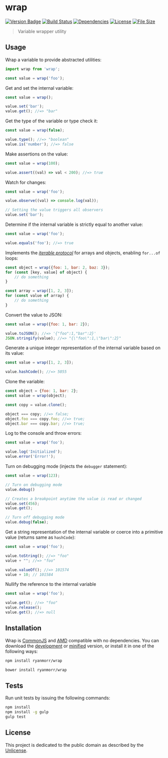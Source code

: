 # wrap

[![Version Badge][version-image]][project-url]
[![Build Status][build-image]][build-url]
[![Dependencies][dependencies-image]][project-url]
[![License][license-image]][license-url]
[![File Size][file-size-image]][project-url]

> Variable wrapper utility

## Usage

Wrap a variable to provide abstracted utilities:

``` javascript
import wrap from 'wrap';

const value = wrap('foo');
```

Get and set the internal variable:

``` javascript
const value = wrap();

value.set('bar');
value.get(); //=> "bar"
```

Get the type of the variable or type check it:

``` javascript
const value = wrap(false);

value.type(); //=> "boolean"
value.is('number'); //=> false
```

Make assertions on the value:

``` javascript
const value = wrap(100);

value.assert((val) => val < 200); //=> true
```

Watch for changes:

``` javascript
const value = wrap('foo');

value.observe((val) => console.log(val));

// Setting the value triggers all observers
value.set('bar');
```

Determine if the internal variable is strictly equal to another value:

``` javascript
const value = wrap('foo');

value.equals('foo'); //=> true
```

Implements the [_iterable protocol_](https://developer.mozilla.org/en-US/docs/Web/JavaScript/Reference/Iteration_protocols#iterable) for arrays and objects, enabling `for...of` loops:

``` javascript
const object = wrap({foo: 1, bar: 2, baz: 3});
for (const [key, value] of object) {
    // do something
}

const array = wrap([1, 2, 3]);
for (const value of array) {
    // do something
}
```

Convert the value to JSON:

``` javascript
const value = wrap({foo: 1, bar: 2});

value.toJSON(); //=> '{"foo":1,"bar":2}'
JSON.stringify(value); //=> "{\"foo\":1,\"bar\":2}"
```

Generate a unique integer representation of the internal variable based on its value:

``` javascript
const value = wrap([1, 2, 3]);

value.hashCode(); //=> 5055
```

Clone the variable:

``` javascript
const object = {foo: 1, bar: 2};
const value = wrap(object);

const copy = value.clone();

object === copy; //=> false;
object.foo === copy.foo; //=> true;
object.bar === copy.bar; //=> true;
```

Log to the console and throw errors:

``` javascript
const value = wrap('foo');

value.log('Initialized');
value.error('Error!');
```

Turn on debugging mode (injects the `debugger` statement):

``` javascript
const value = wrap(123);

// Turn on debugging mode
value.debug()

// Creates a breakpoint anytime the value is read or changed
value.set(456);
value.get();

// Turn off debugging mode
value.debug(false);
```

Get a string representation of the internal variable or coerce into a primitive value (returns same as `hashCode`):

``` javascript
const value = wrap('foo');

value.toString(); //=> "foo"
value + ""; //=> "foo"

value.valueOf(); //=> 101574
value + 10; // 101584
```

Nullify the reference to the internal variable

``` javascript
const value = wrap('foo');

value.get(); //=> "foo"
value.release();
value.get(); //=> null
```

## Installation

Wrap is [CommonJS](http://www.commonjs.org/) and [AMD](https://github.com/amdjs/amdjs-api/wiki/AMD) compatible with no dependencies. You can download the [development](http://github.com/ryanmorr/wrap/raw/master/dist/wrap.js) or [minified](http://github.com/ryanmorr/wrap/raw/master/dist/wrap.min.js) version, or install it in one of the following ways:

``` sh
npm install ryanmorr/wrap

bower install ryanmorr/wrap
```

## Tests

Run unit tests by issuing the following commands:

``` sh
npm install
npm install -g gulp
gulp test
```

## License

This project is dedicated to the public domain as described by the [Unlicense](http://unlicense.org/).

[project-url]: https://github.com/ryanmorr/wrap
[version-image]: https://badge.fury.io/gh/ryanmorr%2Fwrap.svg
[build-url]: https://travis-ci.org/ryanmorr/wrap
[build-image]: https://travis-ci.org/ryanmorr/wrap.svg
[dependencies-image]: https://david-dm.org/ryanmorr/wrap.svg
[license-image]: https://img.shields.io/badge/license-Unlicense-blue.svg
[license-url]: UNLICENSE
[file-size-image]: https://badge-size.herokuapp.com/ryanmorr/wrap/master/dist/wrap.min.js.svg?color=blue&label=file%20size